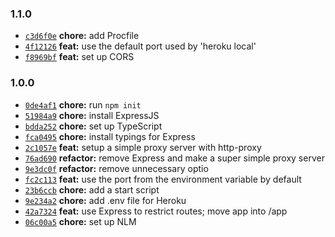 ### 1.1.0

* [`c3d6f0e`](https://github.com/jessepinho/api.trumpymctweetface.com/commit/c3d6f0e5ba12adb351ae54ce734d7ff12e0b7788) **chore:** add Procfile
* [`4f12126`](https://github.com/jessepinho/api.trumpymctweetface.com/commit/4f12126b8d9ec6c5348679db7482f05c8ce5dfac) **feat:** use the default port used by 'heroku local'
* [`f8969bf`](https://github.com/jessepinho/api.trumpymctweetface.com/commit/f8969bf9ef5f823a8a43a6043718bb5b66dd6759) **feat:** set up CORS


### 1.0.0

* [`0de4af1`](https://github.com/jessepinho/api.trumpymctweetface.com/commit/0de4af139bed9aad3296aa97521ee02df93d14bc) **chore:** run `npm init`
* [`51984a9`](https://github.com/jessepinho/api.trumpymctweetface.com/commit/51984a93006530b422564ae0394f565a2a3d06c5) **chore:** install ExpressJS
* [`bdda252`](https://github.com/jessepinho/api.trumpymctweetface.com/commit/bdda2528212ed26b9642c3bcf4879d6a19494cbe) **chore:** set up TypeScript
* [`fca0495`](https://github.com/jessepinho/api.trumpymctweetface.com/commit/fca04958b4f62b40649384c83c95f0fc5a566ac3) **chore:** install typings for Express
* [`2c1057e`](https://github.com/jessepinho/api.trumpymctweetface.com/commit/2c1057e39af721fb3d4e1bfc35b4e4d4e226adbb) **feat:** setup a simple proxy server with http-proxy
* [`76ad690`](https://github.com/jessepinho/api.trumpymctweetface.com/commit/76ad690406376d0c955e6f48b7e8ea5cfeee9a55) **refactor:** remove Express and make a super simple proxy server
* [`9e3dc0f`](https://github.com/jessepinho/api.trumpymctweetface.com/commit/9e3dc0f85386e2ae6023b96f16cf434b0458a41f) **refactor:** remove unnecessary optio
* [`fc2c113`](https://github.com/jessepinho/api.trumpymctweetface.com/commit/fc2c113a84a1d2ab1e0f57a9b822e78cd832eb51) **feat:** use the port from the environment variable by default
* [`23b6ccb`](https://github.com/jessepinho/api.trumpymctweetface.com/commit/23b6ccb981c6ab92a106a96ea3d5202105f87349) **chore:** add a start script
* [`9e234a2`](https://github.com/jessepinho/api.trumpymctweetface.com/commit/9e234a2335c811ac04159665d201591af6fbbf77) **chore:** add .env file for Heroku
* [`42a7324`](https://github.com/jessepinho/api.trumpymctweetface.com/commit/42a732486c5d6663c07270b505fb0cd4826bb099) **feat:** use Express to restrict routes; move app into /app
* [`06c00a5`](https://github.com/jessepinho/api.trumpymctweetface.com/commit/06c00a56fbcd6fc763034ed9185c6f3cc0351083) **chore:** set up NLM
